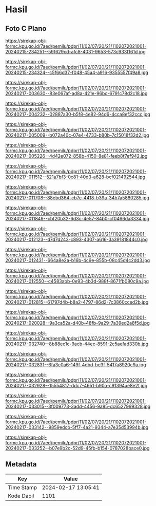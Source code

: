 # Hasil

## Foto C Plano

https://sirekap-obj-formc.kpu.go.id/7aed/pemilu/pdpr/11/02/07/20/21/1102072021001-20240215-234251--59f629cd-afc8-4031-9653-573c933f161d.jpg

https://sirekap-obj-formc.kpu.go.id/7aed/pemilu/pdpr/11/02/07/20/21/1102072021001-20240215-234324--c5f66d37-f048-45a4-a916-9355557f49a8.jpg

https://sirekap-obj-formc.kpu.go.id/7aed/pemilu/pdpr/11/02/07/20/21/1102072021001-20240217-003630--83e067af-ad8a-421e-96bc-6791c78d2c18.jpg

https://sirekap-obj-formc.kpu.go.id/7aed/pemilu/pdpr/11/02/07/20/21/1102072021001-20240217-004232--02887a30-b5f8-4e82-94d6-4cca8ef32ccc.jpg

https://sirekap-obj-formc.kpu.go.id/7aed/pemilu/pdpr/11/02/07/20/21/1102072021001-20240217-005009--b072a40c-07e4-4733-b80b-7c15018f32d2.jpg

https://sirekap-obj-formc.kpu.go.id/7aed/pemilu/pdpr/11/02/07/20/21/1102072021001-20240217-005226--4d42e072-858b-4150-8e81-feeb8f7ef942.jpg

https://sirekap-obj-formc.kpu.go.id/7aed/pemilu/pdpr/11/02/07/20/21/1102072021001-20240217-011512--521a7bf3-0c81-40d3-a628-bcf021492544.jpg

https://sirekap-obj-formc.kpu.go.id/7aed/pemilu/pdpr/11/02/07/20/21/1102072021001-20240217-011708--88ebd364-cb7c-4418-b39a-34b7a5880285.jpg

https://sirekap-obj-formc.kpu.go.id/7aed/pemilu/pdpr/11/02/07/20/21/1102072021001-20240217-011849--cbf20b32-6d3c-4e57-84b0-cf0466da3334.jpg

https://sirekap-obj-formc.kpu.go.id/7aed/pemilu/pdpr/11/02/07/20/21/1102072021001-20240217-012123--d7d7d243-c893-4307-a616-3a39181844c0.jpg

https://sirekap-obj-formc.kpu.go.id/7aed/pemilu/pdpr/11/02/07/20/21/1102072021001-20240217-012431--664a8e2a-b16b-4c9e-855b-08c45d4c2dd3.jpg

https://sirekap-obj-formc.kpu.go.id/7aed/pemilu/pdpr/11/02/07/20/21/1102072021001-20240217-012550--c4583abb-0e93-4b3d-988f-8671fb080c9a.jpg

https://sirekap-obj-formc.kpu.go.id/7aed/pemilu/pdpr/11/02/07/20/21/1102072021001-20240217-012815--61797d4b-b8a2-4797-86d2-7c3860cced2b.jpg

https://sirekap-obj-formc.kpu.go.id/7aed/pemilu/pdpr/11/02/07/20/21/1102072021001-20240217-020028--9a3ca52a-d40b-48fb-9a29-7a39ed2a8f5d.jpg

https://sirekap-obj-formc.kpu.go.id/7aed/pemilu/pdpr/11/02/07/20/21/1102072021001-20240217-032740--8b88ec1c-9acb-44ec-8591-2c5aefad330b.jpg

https://sirekap-obj-formc.kpu.go.id/7aed/pemilu/pdpr/11/02/07/20/21/1102072021001-20240217-032831--6fa3c0a6-149f-4dbd-be3f-5417a8920c9a.jpg

https://sirekap-obj-formc.kpu.go.id/7aed/pemilu/pdpr/11/02/07/20/21/1102072021001-20240217-032928--15554817-ddc7-4651-b90a-c91394ae8e2f.jpg

https://sirekap-obj-formc.kpu.go.id/7aed/pemilu/pdpr/11/02/07/20/21/1102072021001-20240217-033015--3f009773-3add-4456-9a85-dc6527999328.jpg

https://sirekap-obj-formc.kpu.go.id/7aed/pemilu/pdpr/11/02/07/20/21/1102072021001-20240217-033142--9859edcb-5ff7-4a21-9344-a7e35d53994b.jpg

https://sirekap-obj-formc.kpu.go.id/7aed/pemilu/pdpr/11/02/07/20/21/1102072021001-20240217-033252--b07e9b2c-52d9-45fb-b154-0787028bace0.jpg


## Metadata

| Key        | Value               |
| ---------- | ------------------- |
| Time Stamp | 2024-02-17 13:05:41 |
| Kode Dapil | 1101                |




